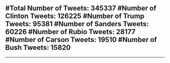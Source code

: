 #Total Number of Tweets: 345337 
#Number of Clinton Tweets: 126225
#Number of Trump Tweets: 95381
#Number of Sanders Tweets: 60226
#Number of Rubio Tweets: 28177
#Number of Carson Tweets: 19510
#Number of Bush Tweets: 15820
---
---
